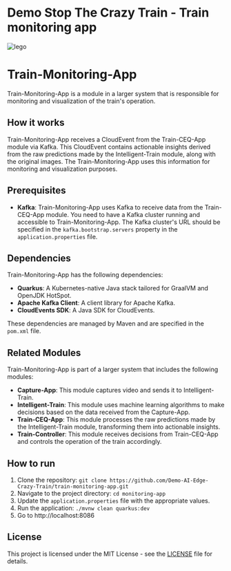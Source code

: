 # Demo Stop The Crazy Train - Train monitoring app

![lego](https://www.lego.com/cdn/cs/set/assets/blt95604d8cc65e26c4/CITYtrain_Hero-XL-Desktop.png?fit=crop&format=webply&quality=80&width=1600&height=1000&dpr=1)

# Train-Monitoring-App

Train-Monitoring-App is a module in a larger system that is responsible for monitoring and visualization of the train's operation.

## How it works

Train-Monitoring-App receives a CloudEvent from the Train-CEQ-App module via Kafka. This CloudEvent contains actionable insights derived from the raw predictions made by the Intelligent-Train module, along with the original images. The Train-Monitoring-App uses this information for monitoring and visualization purposes.

## Prerequisites

- **Kafka**: Train-Monitoring-App uses Kafka to receive data from the Train-CEQ-App module. You need to have a Kafka cluster running and accessible to Train-Monitoring-App. The Kafka cluster's URL should be specified in the `kafka.bootstrap.servers` property in the `application.properties` file.

## Dependencies

Train-Monitoring-App has the following dependencies:

- **Quarkus**: A Kubernetes-native Java stack tailored for GraalVM and OpenJDK HotSpot.
- **Apache Kafka Client**: A client library for Apache Kafka.
- **CloudEvents SDK**: A Java SDK for CloudEvents.

These dependencies are managed by Maven and are specified in the `pom.xml` file.

## Related Modules

Train-Monitoring-App is part of a larger system that includes the following modules:

- **Capture-App**: This module captures video and sends it to Intelligent-Train.
- **Intelligent-Train**: This module uses machine learning algorithms to make decisions based on the data received from the Capture-App.
- **Train-CEQ-App**: This module processes the raw predictions made by the Intelligent-Train module, transforming them into actionable insights.
- **Train-Controller**: This module receives decisions from Train-CEQ-App and controls the operation of the train accordingly.

## How to run

1. Clone the repository: `git clone https://github.com/Demo-AI-Edge-Crazy-Train/train-monitoring-app.git`
2. Navigate to the project directory: `cd monitoring-app`
3. Update the `application.properties` file with the appropriate values.
4. Run the application: `./mvnw clean quarkus:dev`
5. Go to http://localhost:8086

## License

This project is licensed under the MIT License - see the [LICENSE](LICENSE) file for details.